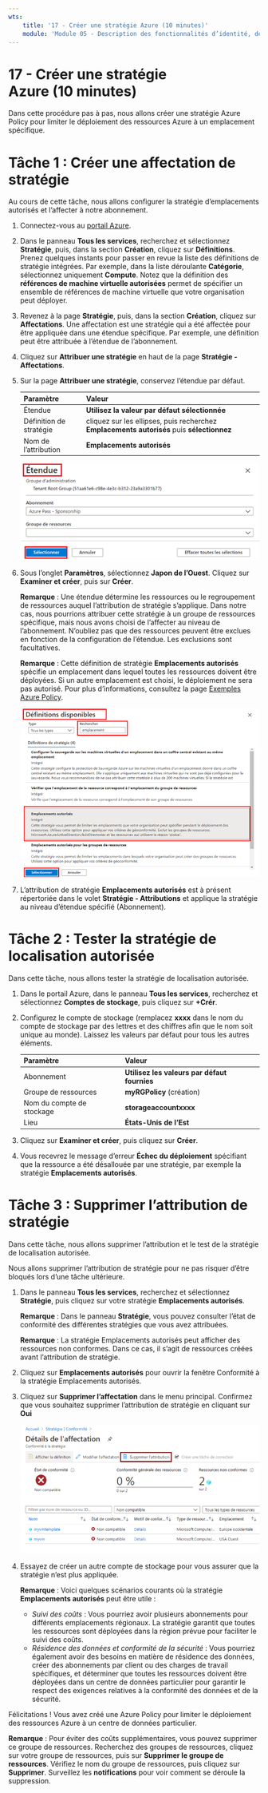 ```yaml
---
wts:
    title: '17 - Créer une stratégie Azure (10 minutes)'
    module: 'Module 05 - Description des fonctionnalités d’identité, de gouvernance, de confidentialité et de conformité'
---
```

# 17 - Créer une stratégie Azure (10 minutes)

Dans cette procédure pas à pas, nous allons créer une stratégie Azure Policy pour limiter le déploiement des ressources Azure à un emplacement spécifique.

# Tâche 1 : Créer une affectation de stratégie 

Au cours de cette tâche, nous allons configurer la stratégie d’emplacements autorisés et l’affecter à notre abonnement. 

1. Connectez-vous au [portail Azure](https://portal.azure.com).

2. Dans le panneau **Tous les services**, recherchez et sélectionnez **Stratégie**, puis, dans la section **Création**, cliquez sur **Définitions**.  Prenez quelques instants pour passer en revue la liste des définitions de stratégie intégrées. Par exemple, dans la liste déroulante **Catégorie**, sélectionnez uniquement **Compute**. Notez que la définition des **références de machine virtuelle autorisées** permet de spécifier un ensemble de références de machine virtuelle que votre organisation peut déployer.

3. Revenez à la page **Stratégie**, puis, dans la section **Création**, cliquez sur **Affectations**. Une affectation est une stratégie qui a été affectée pour être appliquée dans une étendue spécifique. Par exemple, une définition peut être attribuée à l’étendue de l’abonnement. 

4. Cliquez sur **Attribuer une stratégie** en haut de la page **Stratégie - Affectations**.

5. Sur la page **Attribuer une stratégie**, conservez l’étendue par défaut.

      | Paramètre | Valeur | 
    | --- | --- |
    | Étendue| **Utilisez la valeur par défaut sélectionnée**|
    | Définition de stratégie | cliquez sur les ellipses, puis recherchez **Emplacements autorisés** puis **sélectionnez** |
    | Nom de l’attribution | **Emplacements autorisés** |
    
    ![Capture d’écran du volet Étendue avec ses champs renseignés et le bouton Sélectionner activé. ](../images/1402.png)
6. Sous l’onglet **Paramètres**, sélectionnez **Japon de l’Ouest**. Cliquez sur **Examiner et créer**, puis sur **Créer**.

    **Remarque** : Une étendue détermine les ressources ou le regroupement de ressources auquel l’attribution de stratégie s’applique. Dans notre cas, nous pourrions attribuer cette stratégie à un groupe de ressources spécifique, mais nous avons choisi de l’affecter au niveau de l’abonnement. N’oubliez pas que des ressources peuvent être exclues en fonction de la configuration de l’étendue. Les exclusions sont facultatives.

    **Remarque** : Cette définition de stratégie **Emplacements autorisés** spécifie un emplacement dans lequel toutes les ressources doivent être déployées. Si un autre emplacement est choisi, le déploiement ne sera pas autorisé. Pour plus d’informations, consultez la page [Exemples Azure Policy](https://docs.microsoft.com/fr-fr/azure/governance/policy/samples/index).

   ![Capture d’écran du volet Définitions disponibles avec différents champs mis en évidence et l’option Auditer les machines virtuelles qui n’utilisent pas de disques managés activée.](../images/1403.png)

9. L’attribution de stratégie **Emplacements autorisés** est à présent répertoriée dans le volet **Stratégie - Attributions** et applique la stratégie au niveau d’étendue spécifié (Abonnement).

# Tâche 2 : Tester la stratégie de localisation autorisée

Dans cette tâche, nous allons tester la stratégie de localisation autorisée. 

1. Dans le portail Azure, dans le panneau **Tous les services**, recherchez et sélectionnez **Comptes de stockage**, puis cliquez sur **+Crér**.

2. Configurez le compte de stockage (remplacez **xxxx** dans le nom du compte de stockage par des lettres et des chiffres afin que le nom soit unique au monde). Laissez les valeurs par défaut pour tous les autres éléments. 

    | Paramètre | Valeur | 
    | --- | --- |
    | Abonnement | **Utilisez les valeurs par défaut fournies** |
    | Groupe de ressources | **myRGPolicy** (création) |
    | Nom du compte de stockage | **storageaccountxxxx** |
    | Lieu | **États-Unis de l’Est** |

3. Cliquez sur **Examiner et créer**, puis cliquez sur **Créer**. 

4. Vous recevrez le message d’erreur **Échec du déploiement** spécifiant que la ressource a été désallouée par une stratégie, par exemple la stratégie **Emplacements autorisés**.

# Tâche 3 : Supprimer l’attribution de stratégie

Dans cette tâche, nous allons supprimer l’attribution et le test de la stratégie de localisation autorisée. 

Nous allons supprimer l’attribution de stratégie pour ne pas risquer d’être bloqués lors d’une tâche ultérieure.

1. Dans le panneau **Tous les services**, recherchez et sélectionnez **Stratégie**, puis cliquez sur votre stratégie **Emplacements autorisés**.

    **Remarque** : Dans le panneau **Stratégie**, vous pouvez consulter l’état de conformité des différentes stratégies que vous avez attribuées.

    **Remarque** : La stratégie Emplacements autorisés peut afficher des ressources non conformes. Dans ce cas, il s’agit de ressources créées avant l’attribution de stratégie.
 
2. Cliquez sur **Emplacements autorisés** pour ouvrir la fenêtre Conformité à la stratégie Emplacements autorisés.

3. Cliquez sur **Supprimer l’affectation** dans le menu principal. Confirmez que vous souhaitez supprimer l’attribution de stratégie en cliquant sur **Oui**

   ![Capture d’écran de l’élément de menu Supprimer l’affectation.](../images/1407.png)

4. Essayez de créer un autre compte de stockage pour vous assurer que la stratégie n’est plus appliquée.

    **Remarque** : Voici quelques scénarios courants où la stratégie **Emplacements autorisés** peut être utile : 
    - *Suivi des coûts* : Vous pourriez avoir plusieurs abonnements pour différents emplacements régionaux. La stratégie garantit que toutes les ressources sont déployées dans la région prévue pour faciliter le suivi des coûts. 
    - *Résidence des données et conformité de la sécurité* : Vous pourriez également avoir des besoins en matière de résidence des données, créer des abonnements par client ou des charges de travail spécifiques, et déterminer que toutes les ressources doivent être déployées dans un centre de données particulier pour garantir le respect des exigences relatives à la conformité des données et de la sécurité.

Félicitations ! Vous avez créé une Azure Policy pour limiter le déploiement des ressources Azure à un centre de données particulier.

**Remarque** : Pour éviter des coûts supplémentaires, vous pouvez supprimer ce groupe de ressources. Recherchez des groupes de ressources, cliquez sur votre groupe de ressources, puis sur **Supprimer le groupe de ressources**. Vérifiez le nom du groupe de ressources, puis cliquez sur **Supprimer**. Surveillez les **notifications** pour voir comment se déroule la suppression.
